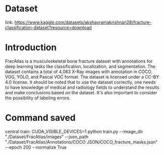 # Dataset
link: https://www.kaggle.com/datasets/akshayramakrishnan28/fracture-classification-dataset?resource=download

# Introduction
FracAtlas is a musculoskeletal bone fracture dataset with annotations for deep learning tasks like classification, localization, and segmentation. The dataset contains a total of 4,083 X-Ray images with annotation in COCO, VGG, YOLO, and Pascal VOC format. The dataset is licensed under a CC-BY 4.0 license. It should be noted that to use the dataset correctly, one needs to have knowledge of medical and radiology fields to understand the results and make conclusions based on the dataset. It's also important to consider the possibility of labeling errors.

# Command saved
central train: CUDA_VISIBLE_DEVICES=1 python train.py --image_dir "./Dataset/FracAtlas/images" --json_path "./Dataset/FracAtlas/Annotations/COCO JSON/COCO_fracture_masks.json" --epoch 200 --normalize True